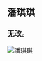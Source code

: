 ## 潘琪琪
### 无改。
![潘琪琪](http://mmbiz.qpic.cn/mmbiz_jpg/o4VNBgDFNzHqc92tqoULeaCGY3UIMaaE20zbxNLk8ania3Bge2ibmQOPeVMCOCsfc646ZQib7cR6JfPIWJXELfm0A/640?wx_fmt=jpeg&tp=webp&wxfrom=5&wx_lazy=1)
